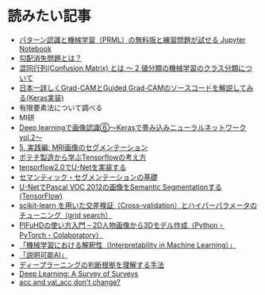 # 読みたい記事
- [パターン認識と機械学習（PRML）の無料版と練習問題が試せる Jupyter Notebook](https://note.com/sangmin/n/n8ccacd35b9b1)
- [勾配消失問題とは？](http://marupeke296.com/IKDADV_DL_No6_vanishing_grad_prob.html)
- [混同行列(Confusion Matrix) とは 〜 2 値分類の機械学習のクラス分類について](https://qiita.com/TsutomuNakamura/items/a1a6a02cb9bb0dcbb37f#:~:text=%E3%81%93%E3%81%93%E3%81%A7%E3%81%84%E3%81%86%E6%B7%B7%E5%90%8C%E8%A1%8C%E5%88%97,%E6%8C%87%E6%A8%99%E3%81%A8%E3%81%97%E3%81%A6%E4%BD%BF%E3%82%8F%E3%82%8C%E3%81%BE%E3%81%99%E3%80%82)
- [日本一詳しくGrad-CAMとGuided Grad-CAMのソースコードを解説してみる(Keras実装)](https://qiita.com/kinziro/items/69f996065b4a658c42e8)
- 有限要素法について調べる
- MI研
- [Deep learningで画像認識⑥〜Kerasで畳み込みニューラルネットワーク vol.2〜](https://lp-tech.net/articles/KVMVb)
- [5. 実践編: MRI画像のセグメンテーション
](https://japan-medical-ai.github.io/medical-ai-course-materials/notebooks/05_Image_Segmentation.html)
- [ポテチ製造から学ぶTensorflowの考え方](https://qiita.com/hiroyuki827/items/509c2ac7735c8c16ad45)
- [tensorflow2.0でU-Netを実装する](https://qiita.com/hiro871_/items/871c76bf65b76ebe1dd0)
- [セマンティック・セグメンテーションの基礎](https://jp.mathworks.com/content/dam/mathworks/mathworks-dot-com/company/events/webinar-cta/2459280_Basics_of_semantic_segmentation.pdf)
- [U-NetでPascal VOC 2012の画像をSemantic Segmentationする (TensorFlow)](https://qiita.com/tktktks10/items/0f551aea27d2f62ef708)
- [scikit-learn を用いた交差検証（Cross-validation）とハイパーパラメータのチューニング（grid search）](https://qiita.com/tomov3/items/039d4271ed30490edf7b)
- [PIFuHDの使い方入門 – 2D人物画像から3Dモデル作成（Python・PyTorch・Colaboratory）](https://child-programmer.com/2d-to-3d/)
- [「機械学習における解釈性（Interpretability in Machine Learning）」](https://www.ai-gakkai.or.jp/my-bookmark_vol33-no3/)
- [「説明可能AI」](https://www.ai-gakkai.or.jp/my-bookmark_vol34-no4/)
- [ディープラーニングの判断根拠を理解する手法](https://qiita.com/icoxfog417/items/8689f943fd1225e24358)
- [Deep Learning: A Survey of Surveys](https://qiita.com/bukei_student/items/5d0ec0e7cc36d211e17a)
- [acc and val_acc don't change?](https://github.com/keras-team/keras/issues/1597)